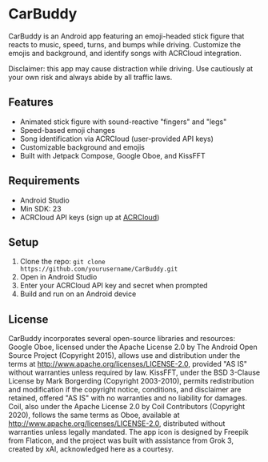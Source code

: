 # CarBuddy

CarBuddy is an Android app featuring an emoji-headed stick figure that reacts to music, speed, turns, and bumps while driving. Customize the emojis and background, and identify songs with ACRCloud integration.

Disclaimer: this app may cause distraction while driving. Use cautiously at your own risk and always abide by all traffic laws.

## Features
- Animated stick figure with sound-reactive "fingers" and "legs"
- Speed-based emoji changes
- Song identification via ACRCloud (user-provided API keys)
- Customizable background and emojis
- Built with Jetpack Compose, Google Oboe, and KissFFT

## Requirements
- Android Studio
- Min SDK: 23
- ACRCloud API keys (sign up at [ACRCloud](https://www.acrcloud.com/))

## Setup
1. Clone the repo: `git clone https://github.com/yourusername/CarBuddy.git`
2. Open in Android Studio
3. Enter your ACRCloud API key and secret when prompted
4. Build and run on an Android device

## License
CarBuddy incorporates several open-source libraries and resources: Google Oboe, licensed under the Apache License 2.0 by The Android Open Source Project (Copyright 2015), allows use and distribution under the terms at http://www.apache.org/licenses/LICENSE-2.0, provided "AS IS" without warranties unless required by law. KissFFT, under the BSD 3-Clause License by Mark Borgerding (Copyright 2003-2010), permits redistribution and modification if the copyright notice, conditions, and disclaimer are retained, offered "AS IS" with no warranties and no liability for damages. Coil, also under the Apache License 2.0 by Coil Contributors (Copyright 2020), follows the same terms as Oboe, available at http://www.apache.org/licenses/LICENSE-2.0, distributed without warranties unless legally mandated. The app icon is designed by Freepik from Flaticon, and the project was built with assistance from Grok 3, created by xAI, acknowledged here as a courtesy.